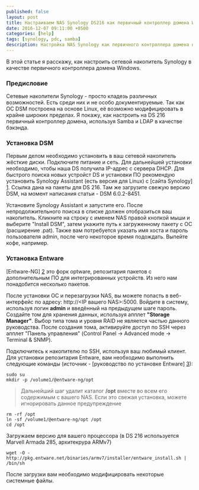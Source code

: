 ```yaml
---
published: false
layout: post
title: Настраиваем NAS Synology DS216 как первичный контроллер домена Windows
date: 2016-12-07 09:11:00 +0500
categories: [help] 
tags: [synology, pdc, samba]
description: Настройка NAS Synology как первичного контроллера домена на примере DS 216
---
```


В этой статье я расскажу, как настроить сетевой накопитель Synology в качестве первичного контроллера домена Windows.

### Предисловие ###

Сетевые накопители Synology - просто кладезь различных возможностей. Есть среди них и не особо документируемые. Так как ОС DSM построена на основе Linux, её возможно модифицировать в крайне широких пределах. Я покажу, как настроить на DS 216 первичный контроллер домена, используя Samba и LDAP в качестве бэкэнда.

### Установка DSM ###

Первым делом необходимо установить в ваш сетевой накопитель жёсткие диски. Подключите питание и сеть. Для дальнейшей установки необходимо, чтобы наша DS получила IP-адрес с сервера DHCP. Для быстрого поиска новых устройст DS и установки ПО рекомендую установить Synology Assistant (есть версия для Linux) с [сайта Synology] [1]. Ссылка дана на пакеты для DS 216. Там же загрузите свежую версию DSM, на момент написания статьи - DSM 6.0.2-8451.

Установите Synology Assistant и запустите его. После непродолжительного поиска в списке должен отобразиться ваш накопитель. Кликните на строку с именем NAS правой кнопкой мыши и выберите "Install DSM", затем укажите путь к загруженному пакету с ОС (расширение .pat). Также вам потребуется указать имя хоста и пароль пользователя admin, после чего некоторое время подождать. Выпейте кофе, например.


### Установка Entware ###

[Entware-NG] [2] это форк optware, репозитария пакетов с дополнительным ПО для интегрированных устройств. Из него нам понадобится несколько пакетов.

После установки ОС и перезагрузки NAS, вы можете попасть в веб-интерфейс по адресу: http://<IP вашего NAS>:5000. Войдите в систему, используя логин **admin** и введённый на предыдущем шаге пароль. Создайте том для хранения данных, используя апплет **"Storage Manager"**. Выбор типа тома и уровня RAID не является частью данного руководства. После создания тома, активируйте доступ по SSH через апплет "Панель управления" (Control Panel -> Advanced mode -> Terminal & SNMP). 

Подключитесь к накопителю по SSH, используя ваш любимый клиент. Для установки репозитария Entware, вам необходимо выполнить следующие команды (источник - [руководство по установке Entware] [3]):

    sudo su
    mkdir -p /volume1/@entware-ng/opt

> Дальнейший шаг удалит каталог **/opt** вместе во всем его содержимым с вашего NAS. Если это свежая установка, можете игнорировать данное предупреждение

    rm -rf /opt
    ln -sf /volume1/@entware-ng/opt /opt
    cd /opt

Загружаем версию для вашего процессора (в DS 216 используется Marvell Armada 285, архитекрура ARMv7)

    wget -O - http://pkg.entware.net/binaries/armv7/installer/entware_install.sh | /bin/sh

После загрузки вам необходимо модифицировать некоторые системные файлы. 



[1]: https://www.synology.com/en-us/support/download/DS216 "Пакеты для Synology DS 216"
[2]: https://github.com/Entware-ng "Центр Entware-ng на гитхабе"
[3]: https://github.com/Entware-ng/Entware-ng/wiki/Install-on-Synology-NAS "Установка Entware-NG"